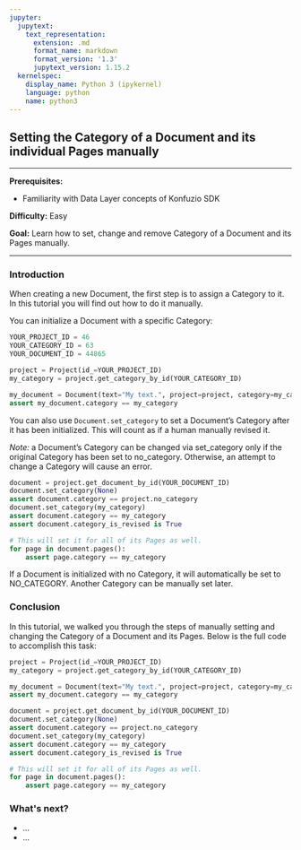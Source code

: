 ```yaml
---
jupyter:
  jupytext:
    text_representation:
      extension: .md
      format_name: markdown
      format_version: '1.3'
      jupytext_version: 1.15.2
  kernelspec:
    display_name: Python 3 (ipykernel)
    language: python
    name: python3
---
```


## Setting the Category of a Document and its individual Pages manually

---

**Prerequisites:** 
- Familiarity with Data Layer concepts of Konfuzio SDK

**Difficulty:** Easy

**Goal:** Learn how to set, change and remove Category of a Document and its Pages manually.

---

### Introduction

When creating a new Document, the first step is to assign a Category to it. In this tutorial you will find out how to do it manually.

You can initialize a Document with a specific Category:

```python editable=true slideshow={"slide_type": ""} tags=["remove-cell"]
YOUR_PROJECT_ID = 46
YOUR_CATEGORY_ID = 63
YOUR_DOCUMENT_ID = 44865
```

```python editable=true slideshow={"slide_type": ""} tags=["remove-output"] vscode={"languageId": "plaintext"}
project = Project(id_=YOUR_PROJECT_ID)
my_category = project.get_category_by_id(YOUR_CATEGORY_ID)

my_document = Document(text="My text.", project=project, category=my_category)
assert my_document.category == my_category
```

<!-- #region editable=true slideshow={"slide_type": ""} tags=["remove-cell"] vscode={"languageId": "plaintext"} -->
You can also use `Document.set_category` to set a Document’s Category after it has been initialized. This will count as if a human manually revised it.

*Note:* a Document’s Category can be changed via set_category only if the original Category has been set to no_category. Otherwise, an attempt to change a Category will cause an error.
<!-- #endregion -->

```python editable=true slideshow={"slide_type": ""} tags=["remove-output"]
document = project.get_document_by_id(YOUR_DOCUMENT_ID)
document.set_category(None)
assert document.category == project.no_category
document.set_category(my_category)
assert document.category == my_category
assert document.category_is_revised is True

# This will set it for all of its Pages as well.
for page in document.pages():
    assert page.category == my_category
```

<!-- #region editable=true slideshow={"slide_type": ""} -->
If a Document is initialized with no Category, it will automatically be set to NO_CATEGORY. Another Category can be manually set later.
<!-- #endregion -->

<!-- #region editable=true slideshow={"slide_type": ""} -->
### Conclusion
In this tutorial, we walked you through the steps of manually setting and changing the Category of a Document and its Pages. Below is the full code to accomplish this task:
<!-- #endregion -->

```python editable=true slideshow={"slide_type": ""} tags=["skip-execution"] vscode={"languageId": "plaintext"}
project = Project(id_=YOUR_PROJECT_ID)
my_category = project.get_category_by_id(YOUR_CATEGORY_ID)

my_document = Document(text="My text.", project=project, category=my_category)
assert my_document.category == my_category

document = project.get_document_by_id(YOUR_DOCUMENT_ID)
document.set_category(None)
assert document.category == project.no_category
document.set_category(my_category)
assert document.category == my_category
assert document.category_is_revised is True

# This will set it for all of its Pages as well.
for page in document.pages():
    assert page.category == my_category
```

<!-- #region editable=true slideshow={"slide_type": ""} -->
### What's next?

- ...
- ...

<!-- #endregion -->
